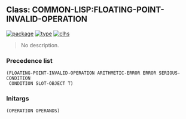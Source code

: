 ## Class: COMMON-LISP:FLOATING-POINT-INVALID-OPERATION
[![package](https://img.shields.io/badge/Package-COMMON--LISP-5f9ea0.svg?style=social&colorA=999999)](../) [![type](https://img.shields.io/badge/Type-Class-5f9ea0.svg?style=social&colorA=999999)](../#class) [![clhs](https://img.shields.io/badge/CLHS-FLOATING--POINT--INVALID--OPERATION-5f9ea0.svg?style=social&colorA=999999)](http://www.lispworks.com/documentation/HyperSpec/Body/e_floati.htm) 

> No description.

### Precedence list
```
(FLOATING-POINT-INVALID-OPERATION ARITHMETIC-ERROR ERROR SERIOUS-CONDITION
 CONDITION SLOT-OBJECT T)
```
### Initargs
```
(OPERATION OPERANDS)
```
